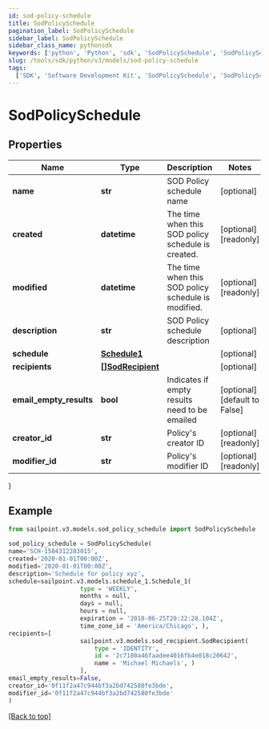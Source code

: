 ```yaml
---
id: sod-policy-schedule
title: SodPolicySchedule
pagination_label: SodPolicySchedule
sidebar_label: SodPolicySchedule
sidebar_class_name: pythonsdk
keywords: ['python', 'Python', 'sdk', 'SodPolicySchedule', 'SodPolicySchedule']
slug: /tools/sdk/python/v3/models/sod-policy-schedule
tags:
  ['SDK', 'Software Development Kit', 'SodPolicySchedule', 'SodPolicySchedule']
---
```


# SodPolicySchedule

## Properties

| Name | Type | Description | Notes |
| --- | --- | --- | --- |
| **name** | **str** | SOD Policy schedule name | [optional] |
| **created** | **datetime** | The time when this SOD policy schedule is created. | [optional] [readonly] |
| **modified** | **datetime** | The time when this SOD policy schedule is modified. | [optional] [readonly] |
| **description** | **str** | SOD Policy schedule description | [optional] |
| **schedule** | [**Schedule1**](schedule1) |  | [optional] |
| **recipients** | [**[]SodRecipient**](sod-recipient) |  | [optional] |
| **email_empty_results** | **bool** | Indicates if empty results need to be emailed | [optional] [default to False] |
| **creator_id** | **str** | Policy's creator ID | [optional] [readonly] |
| **modifier_id** | **str** | Policy's modifier ID | [optional] [readonly] |

}

## Example

```python
from sailpoint.v3.models.sod_policy_schedule import SodPolicySchedule

sod_policy_schedule = SodPolicySchedule(
name='SCH-1584312283015',
created='2020-01-01T00:00Z',
modified='2020-01-01T00:00Z',
description='Schedule for policy xyz',
schedule=sailpoint.v3.models.schedule_1.Schedule_1(
                    type = 'WEEKLY',
                    months = null,
                    days = null,
                    hours = null,
                    expiration = '2018-06-25T20:22:28.104Z',
                    time_zone_id = 'America/Chicago', ),
recipients=[
                    sailpoint.v3.models.sod_recipient.SodRecipient(
                        type = 'IDENTITY',
                        id = '2c7180a46faadee4016fb4e018c20642',
                        name = 'Michael Michaels', )
                    ],
email_empty_results=False,
creator_id='0f11f2a47c944bf3a2bd742580fe3bde',
modifier_id='0f11f2a47c944bf3a2bd742580fe3bde'
)

```

[[Back to top]](#)
